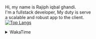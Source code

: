 Hi, my name is Rajiph iqbal ghandi. </br>
I'm a fullstack developer, My duty is serve </br>
a scalable and robust app to the client.
</br>
[![Top Langs](https://github-readme-stats.vercel.app/api/top-langs/?username=felixa1243&exclude_repo=task-5-fullstack)](https://github.com/anuraghazra/github-readme-stats)
</br>
<details>
  <summary>WakaTime</summary>
  <p>(reload if the image failed to load)</p>
  <a href="https://wakatime.com/@felixa1243"><img src="https://wakatime.com/badge/user/756e8542-285a-463a-80dc-34a8ec720e83.svg" alt="WakaTime Stats"/></a>
</details>
